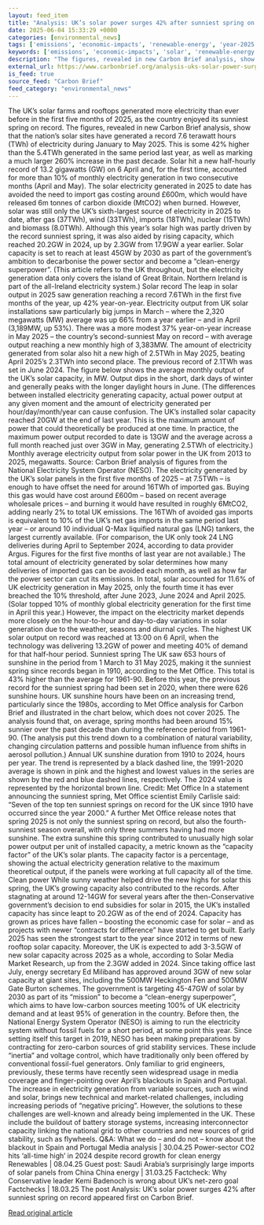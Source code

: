 ```yaml
---
layout: feed_item
title: "Analysis: UK’s solar power surges 42% after sunniest spring on record"
date: 2025-06-04 15:33:29 +0000
categories: [environmental_news]
tags: ['emissions', 'economic-impacts', 'renewable-energy', 'year-2025', 'solar-power', 'urgent', 'clean-energy', 'fossil-fuels', 'climate-costs', 'wind-power']
keywords: ['emissions', 'economic-impacts', 'solar', 'renewable-energy', 'year-2025', 'solar-power', 'analysis', 'power']
description: "The figures, revealed in new Carbon Brief analysis, show that the nation’s solar sites have generated a record 7"
external_url: https://www.carbonbrief.org/analysis-uks-solar-power-surges-42-after-sunniest-spring-on-record/
is_feed: true
source_feed: "Carbon Brief"
feed_category: "environmental_news"
---
```


The UK’s solar farms and rooftops generated more electricity than ever before in the first five months of 2025, as the country enjoyed its sunniest spring on record. The figures, revealed in new Carbon Brief analysis, show that the nation’s solar sites have generated a record 7.6 terawatt hours (TWh) of electricity during January to May 2025. This is some 42% higher than the 5.4TWh generated in the same period last year, as well as marking a much larger 260% increase in the past decade. Solar hit a new half-hourly record of 13.2 gigawatts (GW) on 6 April and, for the first time, accounted for more than 10% of monthly electricity generation in two consecutive months (April and May). The solar electricity generated in 2025 to date has avoided the need to import gas costing around £600m, which would have released 6m tonnes of carbon dioxide (MtCO2) when burned. However, solar was still only the UK’s sixth-largest source of electricity in 2025 to date, after gas (37TWh), wind (33TWh), imports (18TWh), nuclear (15TWh) and biomass (8.0TWh). Although this year’s solar high was partly driven by the record sunniest spring, it was also aided by rising capacity, which reached 20.2GW in 2024, up by 2.3GW from 17.9GW a year earlier. Solar capacity is set to reach at least 45GW by 2030 as part of the government’s ambition to decarbonise the power sector and become a “clean-energy superpower”. (This article refers to the UK throughout, but the electricity generation data only covers the island of Great Britain. Northern Ireland is part of the all-Ireland electricity system.) Solar record The leap in solar output in 2025 saw generation reaching a record 7.6TWh in the first five months of the year, up 42% year-on-year. Electricity output from UK solar installations saw particularly big jumps in March&nbsp;– where the 2,320 megawatts (MW) average was up 66% from a year earlier&nbsp;– and in April (3,189MW, up 53%). There was a more modest 37% year-on-year increase in May 2025&nbsp;– the country’s second-sunniest May on record –&nbsp;with average output reaching a new monthly high of 3,383MW. The amount of electricity generated from solar also hit a new high of 2.5TWh in May 2025, beating April 2025’s 2.3TWh into second place. The previous record of 2.1TWh was set in June 2024. The figure below shows the average monthly output of the UK’s solar capacity, in MW. Output dips in the short, dark days of winter and generally peaks with the longer daylight hours in June. (The differences between installed electricity generating capacity, actual power output at any given moment and the amount of electricity generated per hour/day/month/year can cause confusion. The UK’s installed solar capacity reached 20GW at the end of last year. This is the maximum amount of power that could theoretically be produced at one time. In practice, the maximum power output recorded to date is 13GW and the average across a full month reached just over 3GW in May, generating 2.5TWh of electricity.) Monthly average electricity output from solar power in the UK from 2013 to 2025, megawatts. Source: Carbon Brief analysis of figures from the National Electricity System Operator (NESO). The electricity generated by the UK’s solar panels in the first five months of 2025&nbsp;–&nbsp;at 7.5TWh&nbsp;– is enough to have offset the need for around 16TWh of imported gas. Buying this gas would have cost around £600m&nbsp;– based on recent average wholesale prices&nbsp;– and burning it would have resulted in roughly 6MtCO2, adding nearly 2% to total UK emissions. The 16TWh of avoided gas imports is equivalent to 10% of the UK’s net gas imports in the same period last year&nbsp;– or around 10 individual Q-Max liquified natural gas (LNG) tankers, the largest currently available. (For comparison, the UK only took 24 LNG deliveries during April to September 2024, according to data provider Argus. Figures for the first five months of last year are not available.) The total amount of electricity generated by solar determines how many deliveries of imported gas can be avoided each month, as well as how far the power sector can cut its emissions. In total, solar accounted for 11.6% of UK electricity generation in May 2025, only the fourth time it has ever breached the 10% threshold, after June 2023, June 2024 and April 2025. (Solar topped 10% of monthly global electricity generation for the first time in April this year.) However, the impact on the electricity market depends more closely on the hour-to-hour and day-to-day variations in solar generation due to the weather, seasons and diurnal cycles. The highest UK solar output on record was reached at 13:00 on 6 April, when the technology was delivering 13.2GW of power and meeting 40% of demand for that half-hour period. Sunniest spring The UK saw 653 hours of sunshine in the period from 1 March to 31 May 2025, making it the sunniest spring since records began in 1910, according to the Met Office. This total is 43% higher than the average for 1961-90. Before this year, the previous record for the sunniest spring had been set in 2020, when there were 626 sunshine hours. UK sunshine hours have been on an increasing trend, particularly since the 1980s, according to Met Office analysis for Carbon Brief and illustrated in the chart below, which does not cover 2025. The analysis found that, on average, spring months had been around 15% sunnier over the past decade than during the reference period from 1961-90. (The analysis put this trend down to a combination of natural variability, changing circulation patterns and possible human influence from shifts in aerosol pollution.) Annual UK sunshine duration from 1910 to 2024, hours per year. The trend is represented by a black dashed line, the 1991-2020 average is shown in pink and the highest and lowest values in the series are shown by the red and blue dashed lines, respectively. The 2024 value is represented by the horizontal brown line. Credit: Met Office In a statement announcing the sunniest spring, Met Office scientist Emily Carlisle said: “Seven of the top ten sunniest springs on record for the UK since 1910 have occurred since the year 2000.” A further Met Office release notes that spring 2025 is not only the sunniest spring on record, but also the fourth-sunniest season overall, with only three summers having had more sunshine. The extra sunshine this spring contributed to unusually high solar power output per unit of installed capacity, a metric known as the “capacity factor” of the UK’s solar plants. The capacity factor is a percentage, showing the actual electricity generation relative to the maximum theoretical output, if the panels were working at full capacity all of the time. Clean power While sunny weather helped drive the new highs for solar this spring, the UK’s growing capacity also contributed to the records. After stagnating at around 12-14GW for several years after the then-Conservative government’s decision to end subsidies for solar in 2015, the UK’s installed capacity has since leapt to 20.2GW as of the end of 2024. Capacity has grown as prices have fallen – boosting the economic case for solar&nbsp;– and as projects with newer “contracts for difference” have started to get built. Early 2025 has seen the strongest start to the year since 2012 in terms of new rooftop solar capacity. Moreover, the UK is expected to add 3-3.5GW of new solar capacity across 2025 as a whole, according to Solar Media Market Research, up from the 2.3GW added in 2024. Since taking office last July, energy secretary Ed Miliband has approved around 3GW of new solar capacity at giant sites, including the 500MW Heckington Fen and 500MW Gate Burton schemes. The government is targeting 45-47GW of solar by 2030 as part of its “mission” to become a “clean-energy superpower”, which aims to have low-carbon sources meeting 100% of UK electricity demand and at least 95% of generation in the country. Before then, the National Energy System Operator (NESO) is aiming to run the electricity system without fossil fuels for a short period, at some point this year. Since setting itself this target in 2019, NESO has been making preparations by contracting for zero-carbon sources of grid stability services. These include &#8220;inertia&#8221; and voltage control, which have traditionally only been offered by conventional fossil-fuel generators. Only familiar to grid engineers, previously, these terms&nbsp;have recently seen widespread usage in media coverage and finger-pointing over April’s blackouts in Spain and Portugal. The increase in electricity generation from variable sources, such as wind and solar, brings new technical and market-related challenges, including increasing periods of “negative pricing”. However, the solutions to these challenges are well-known and already being implemented in the UK. These include the buildout of battery storage systems, increasing interconnector capacity linking the national grid to other countries and new sources of grid stability, such as flywheels. Q&amp;A: What we do – and do not – know about the blackout in Spain and Portugal Media analysis | 30.04.25 Power-sector CO2 hits ‘all-time high’ in 2024 despite record growth for clean energy Renewables | 08.04.25 Guest post: Saudi Arabia&#8217;s surprisingly large imports of solar panels from China China energy | 31.03.25 Factcheck: Why Conservative leader Kemi Badenoch is wrong about UK’s net-zero goal Factchecks | 18.03.25 The post Analysis: UK’s solar power surges 42% after sunniest spring on record appeared first on Carbon Brief.

[Read original article](https://www.carbonbrief.org/analysis-uks-solar-power-surges-42-after-sunniest-spring-on-record/)
